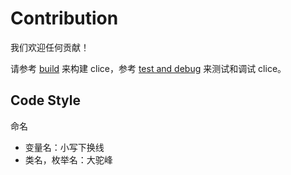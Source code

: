 # Contribution

我们欢迎任何贡献！

请参考 [build](./build.md) 来构建 clice，参考 [test and debug](./test-and-debug.md) 来测试和调试 clice。

## Code Style

命名
- 变量名：小写下换线
- 类名，枚举名：大驼峰
